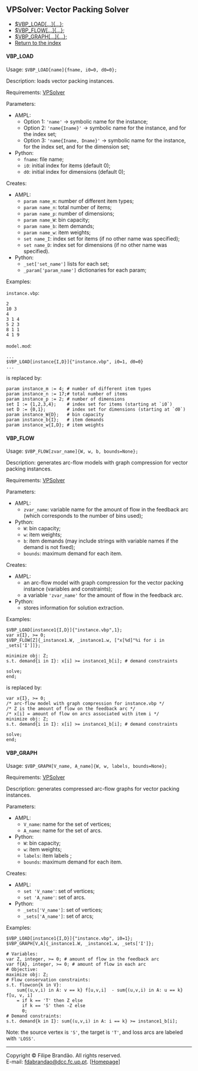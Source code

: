 ## VPSolver: Vector Packing Solver

* [$VBP_LOAD[...]{...};](#vbp_load)
* [$VBP_FLOW[...]{...};](#vbp_flow)
* [$VBP_GRAPH[...]{...};](#vbp_graph)
* [Return to the index](STMTS)

#### VBP_LOAD
Usage: `$VBP_LOAD[name]{fname, i0=0, d0=0};`

Description: loads vector packing instances.

Requirements: [VPSolver](https://github.com/fdabrandao/vpsolver)

Parameters:

  * AMPL:
    * Option 1: `'name'` -> symbolic name for the instance;
    * Option 2: `'name{Iname}'` -> symbolic name for the instance, and for the index set;
    * Option 3: `'name{Iname, Dname}'` -> symbolic name for the instance, for the index set, and for the dimension set;
  * Python:
    * `fname`: file name;
    * `i0`: initial index for items (default 0);
    * `d0`: initial index for dimensions (default 0);

Creates:

  * AMPL:
    * `param name_m`: number of different item types;
    * `param name_n`: total number of items;
    * `param name_p`: number of dimensions;
    * `param name_W`: bin capacity;
    * `param name_b`: item demands;
    * `param name_w`: item weights;
    * `set name_I`: index set for items (if no other name was specified);
    * `set name_D`: index set for dimensions (if no other name was specified).
  * Python:
    * `_set['set_name']` lists for each set;
    * `_param['param_name']` dictionaries for each param;

Examples:

`instance.vbp`:

```
2
10 3
4
3 1 4
5 2 3
8 1 1
4 1 9
```

`model.mod`:

```ampl
...
$VBP_LOAD[instance{I,D}]{"instance.vbp", i0=1, d0=0}
...
```
 
is replaced by:

```ampl
param instance_m := 4; # number of different item types
param instance_n := 17;# total number of items
param instance_p := 2; # number of dimensions
set I := {1,2,3,4};    # index set for items (starting at `i0`)
set D := {0,1};        # index set for dimensions (starting at `d0`)
param instance_W{D};   # bin capacity
param instance_b{I};   # item demands
param instance_w{I,D}; # item weights
```

#### VBP_FLOW
Usage: `$VBP_FLOW[zvar_name]{W, w, b, bounds=None};`

Description: generates arc-flow models with graph compression for vector packing instances.

Requirements: [VPSolver](https://github.com/fdabrandao/vpsolver)

Parameters:

  * AMPL:
    * `zvar_name`: variable name for the amount of flow in the feedback arc (which corresponds to the number of bins used);
  * Python:
    * `W`: bin capacity;
    * `w`: item weights;
    * `b`: item demands (may include strings with variable names if the demand is not fixed);
    * `bounds`: maximum demand for each item.  

Creates:

  * AMPL:
    * an arc-flow model with graph compression for the vector packing instance (variables and constraints);
    * a variable `'zvar_name'` for the amount of flow in the feedback arc.
  * Python:
    * stores information for solution extraction.

Examples:

```ampl
$VBP_LOAD[instance1{I,D}]{"instance.vbp",1};
var x{I}, >= 0;
$VBP_FLOW[Z]{_instance1.W, _instance1.w, ["x[%d]"%i for i in _sets['I']]};    

minimize obj: Z;
s.t. demand{i in I}: x[i] >= instance1_b[i]; # demand constraints

solve;
end;
```
 
is replaced by:

```ampl
var x{I}, >= 0;  
/* arc-flow model with graph compression for instance.vbp */
/* Z is the amount of flow on the feedback arc */
/* x[i] = amount of flow on arcs associated with item i */
minimize obj: Z;
s.t. demand{i in I}: x[i] >= instance1_b[i]; # demand constraints

solve;
end;
```

#### VBP_GRAPH
Usage: `$VBP_GRAPH[V_name, A_name]{W, w, labels, bounds=None};`

Requirements: [VPSolver](https://github.com/fdabrandao/vpsolver)

Description: generates compressed arc-flow graphs for vector packing instances.  

Parameters:

  * AMPL:
    * `V_name`: name for the set of vertices;
    * `A_name`: name for the set of arcs.
  * Python:
    * `W`: bin capacity;
    * `w`: item weights;
    * `labels`: item labels ;
    * `bounds`: maximum demand for each item.

Creates:

  * AMPL:
    * `set 'V_name'`: set of vertices;
    * `set 'A_name'`: set of arcs.
  * Python:
    * `_sets['V_name']`: set of vertices;
    * `_sets['A_name']`: set of arcs;

Examples:

```ampl
$VBP_LOAD[instance1{I,D}]{"instance.vbp", i0=1}; 
$VBP_GRAPH[V,A]{_instance1.W, _instance1.w, _sets['I']};

# Variables:
var Z, integer, >= 0; # amount of flow in the feedback arc
var f{A}, integer, >= 0; # amount of flow in each arc
# Objective:
maximize obj: Z;
# Flow conservation constraints:
s.t. flowcon{k in V}: 
    sum{(u,v,i) in A: v == k} f[u,v,i]  - sum{(u,v,i) in A: u == k} f[u, v, i] 
    = if k == 'T' then Z else
      if k == 'S' then -Z else
      0;
# Demand constraints:
s.t. demand{k in I}: sum{(u,v,i) in A: i == k} >= instance1_b[i];
```

Note: the source vertex is `'S'`, the target is `'T'`, and loss arcs are labeled with `'LOSS'`.

***
Copyright © Filipe Brandão. All rights reserved.  
E-mail: <fdabrandao@dcc.fc.up.pt>. [[Homepage](http://www.dcc.fc.up.pt/~fdabrandao/)]